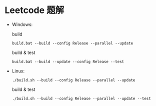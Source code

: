 # Leetcode 题解

- Windows:

  build

  ```shell
  build.bat --build --config Release --parallel --update
  ```

  build & test

  ```shell
  build.bat --build --update --config Release --test
  ```

- Linux:

  ```shell
  ./build.sh --build --config Release --parallel --update
  ```

  build & test

  ```shell
  ./build.sh --build --config Release --parallel --update --test
  ```

